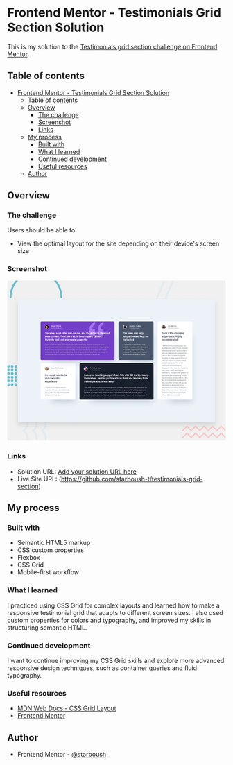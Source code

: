 # Frontend Mentor - Testimonials Grid Section Solution

This is my solution to the [Testimonials grid section challenge on Frontend Mentor](https://www.frontendmentor.io/challenges/testimonials-grid-section-Nnw6J7Un7).

## Table of contents

- [Frontend Mentor - Testimonials Grid Section Solution](#frontend-mentor---testimonials-grid-section-solution)
  - [Table of contents](#table-of-contents)
  - [Overview](#overview)
    - [The challenge](#the-challenge)
    - [Screenshot](#screenshot)
    - [Links](#links)
  - [My process](#my-process)
    - [Built with](#built-with)
    - [What I learned](#what-i-learned)
    - [Continued development](#continued-development)
    - [Useful resources](#useful-resources)
  - [Author](#author)

## Overview

### The challenge

Users should be able to:

- View the optimal layout for the site depending on their device's screen size

### Screenshot

![Design preview for the Testimonials grid section coding challenge](./preview.jpg)

### Links

- Solution URL: [Add your solution URL here](#)
- Live Site URL: (https://github.com/starboush-t/testimonials-grid-section)

## My process

### Built with

- Semantic HTML5 markup
- CSS custom properties
- Flexbox
- CSS Grid
- Mobile-first workflow

### What I learned

I practiced using CSS Grid for complex layouts and learned how to make a responsive testimonial grid that adapts to different screen sizes. I also used custom properties for colors and typography, and improved my skills in structuring semantic HTML.

### Continued development

I want to continue improving my CSS Grid skills and explore more advanced responsive design techniques, such as container queries and fluid typography.

### Useful resources

- [MDN Web Docs - CSS Grid Layout](https://developer.mozilla.org/en-US/docs/Web/CSS/CSS_Grid_Layout)
- [Frontend Mentor](https://www.frontendmentor.io/)

## Author

- Frontend Mentor - [@starboush](https://www.frontendmentor.io/profile/starboush-t)
